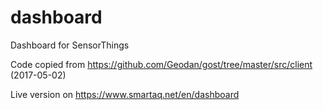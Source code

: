# dashboard

Dashboard for SensorThings 

Code copied from https://github.com/Geodan/gost/tree/master/src/client (2017-05-02)

Live version on https://www.smartaq.net/en/dashboard

